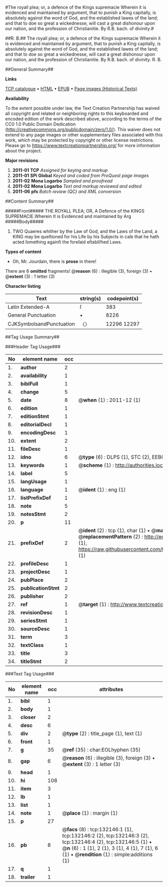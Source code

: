 #The royall plea; or, a defence of the Kings supremacie Wherein it is evidenced and maintained by argument, that to punish a King capitally, is absolutely against the word of God, and the established lawes of the land; and that to doe so great a wickednesse, will cast a great dishonour upon our nation, and the profession of Christianitie. By R.B. bach. of divinity.#

##R. B.##
The royall plea; or, a defence of the Kings supremacie Wherein it is evidenced and maintained by argument, that to punish a King capitally, is absolutely against the word of God, and the established lawes of the land; and that to doe so great a wickednesse, will cast a great dishonour upon our nation, and the profession of Christianitie. By R.B. bach. of divinity.
R. B.

##General Summary##

**Links**

[TCP catalogue](http://www.ota.ox.ac.uk/tcp/)  • 
[HTML](http://tei.it.ox.ac.uk/tcp/Texts-HTML/free/A76/A76337.html)  • 
[EPUB](http://tei.it.ox.ac.uk/tcp/Texts-EPUB/free/A76/A76337.epub) • 
[Page images (Historical Texts)](https://historicaltexts.jisc.ac.uk/eebo-99896495e)

**Availability**

To the extent possible under law, the Text Creation Partnership has waived all copyright and related or neighboring rights to this keyboarded and encoded edition of the work described above, according to the terms of the CC0 1.0 Public Domain Dedication (http://creativecommons.org/publicdomain/zero/1.0/). This waiver does not extend to any page images or other supplementary files associated with this work, which may be protected by copyright or other license restrictions. Please go to https://www.textcreationpartnership.org/ for more information about the project.

**Major revisions**

1. __2011-01__ __TCP__ *Assigned for keying and markup*
1. __2011-01__ __SPi Global__ *Keyed and coded from ProQuest page images*
1. __2011-02__ __Mona Logarbo__ *Sampled and proofread*
1. __2011-02__ __Mona Logarbo__ *Text and markup reviewed and edited*
1. __2011-06__ __pfs__ *Batch review (QC) and XML conversion*

##Content Summary##

#####Front#####
THE ROYALL PLEA; OR, A Defence of the KINGS SUPREMACIE.Wherein It is Evidenced and maintained by Arg
#####Body#####

1. TWO Quaeres whither by the Law of God, and the Laws of the Land, a KING may be queſtioned for his Life by his Subjects in caſe that he hath acted ſomething againſt the foreſaid eſtabliſhed Laws.

**Types of content**

  * Oh, Mr. Jourdain, there is **prose** in there!

There are 6 **omitted** fragments! 
 @__reason__ (6) : illegible (3), foreign (3)  •  @__extent__ (3) : 1 letter (3)

**Character listing**


|Text|string(s)|codepoint(s)|
|---|---|---|
|Latin Extended-A|ſ|383|
|General Punctuation|•|8226|
|CJKSymbolsandPunctuation|〈〉|12296 12297|

##Tag Usage Summary##

###Header Tag Usage###

|No|element name|occ|attributes|
|---|---|---|---|
|1.|__author__|2||
|2.|__availability__|1||
|3.|__biblFull__|1||
|4.|__change__|5||
|5.|__date__|8| @__when__ (1) : 2011-12 (1)|
|6.|__edition__|1||
|7.|__editionStmt__|1||
|8.|__editorialDecl__|1||
|9.|__encodingDesc__|1||
|10.|__extent__|2||
|11.|__fileDesc__|1||
|12.|__idno__|6| @__type__ (6) : DLPS (1), STC (2), EEBO-CITATION (1), PROQUEST (1), VID (1)|
|13.|__keywords__|1| @__scheme__ (1) : http://authorities.loc.gov/ (1)|
|14.|__label__|5||
|15.|__langUsage__|1||
|16.|__language__|1| @__ident__ (1) : eng (1)|
|17.|__listPrefixDef__|1||
|18.|__note__|5||
|19.|__notesStmt__|2||
|20.|__p__|11||
|21.|__prefixDef__|2| @__ident__ (2) : tcp (1), char (1)  •  @__matchPattern__ (2) : ([0-9\-]+):([0-9IVX]+) (1), (.+) (1)  •  @__replacementPattern__ (2) : http://eebo.chadwyck.com/downloadtiff?vid=$1&page=$2 (1), https://raw.githubusercontent.com/textcreationpartnership/Texts/master/tcpchars.xml#$1 (1)|
|22.|__profileDesc__|1||
|23.|__projectDesc__|1||
|24.|__pubPlace__|2||
|25.|__publicationStmt__|2||
|26.|__publisher__|2||
|27.|__ref__|1| @__target__ (1) : http://www.textcreationpartnership.org/docs/. (1)|
|28.|__revisionDesc__|1||
|29.|__seriesStmt__|1||
|30.|__sourceDesc__|1||
|31.|__term__|3||
|32.|__textClass__|1||
|33.|__title__|3||
|34.|__titleStmt__|2||


###Text Tag Usage###

|No|element name|occ|attributes|
|---|---|---|---|
|1.|__bibl__|1||
|2.|__body__|1||
|3.|__closer__|2||
|4.|__desc__|6||
|5.|__div__|2| @__type__ (2) : title_page (1), text (1)|
|6.|__front__|1||
|7.|__g__|35| @__ref__ (35) : char:EOLhyphen (35)|
|8.|__gap__|6| @__reason__ (6) : illegible (3), foreign (3)  •  @__extent__ (3) : 1 letter (3)|
|9.|__head__|1||
|10.|__hi__|108||
|11.|__item__|3||
|12.|__lb__|1||
|13.|__list__|1||
|14.|__note__|1| @__place__ (1) : margin (1)|
|15.|__p__|27||
|16.|__pb__|8| @__facs__ (8) : tcp:132146:1 (1), tcp:132146:2 (2), tcp:132146:3 (2), tcp:132146:4 (2), tcp:132146:5 (1)  •  @__n__ (6) : 1 (1), 2 (1), 3 (1), 4 (1), 7 (1), 6 (1)  •  @__rendition__ (1) : simple:additions (1)|
|17.|__q__|1||
|18.|__trailer__|1||
